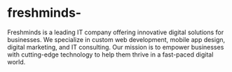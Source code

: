 # freshminds-
Freshminds is a leading IT company offering innovative digital solutions for businesses. We specialize in custom web development, mobile app design, digital marketing, and IT consulting. Our mission is to empower businesses with cutting-edge technology to help them thrive in a fast-paced digital world.
